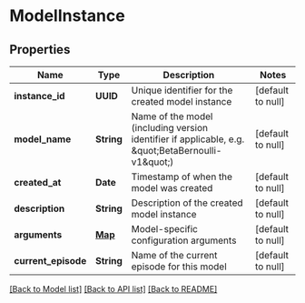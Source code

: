 # ModelInstance
## Properties

| Name | Type | Description | Notes |
|------------ | ------------- | ------------- | -------------|
| **instance\_id** | **UUID** | Unique identifier for the created model instance | [default to null] |
| **model\_name** | **String** | Name of the model (including version identifier if applicable, e.g. \&quot;BetaBernoulli-v1\&quot;) | [default to null] |
| **created\_at** | **Date** | Timestamp of when the model was created | [default to null] |
| **description** | **String** | Description of the created model instance | [default to null] |
| **arguments** | [**Map**](AnyType.md) | Model-specific configuration arguments | [default to null] |
| **current\_episode** | **String** | Name of the current episode for this model | [default to null] |

[[Back to Model list]](../README.md#documentation-for-models) [[Back to API list]](../README.md#documentation-for-api-endpoints) [[Back to README]](../README.md)

